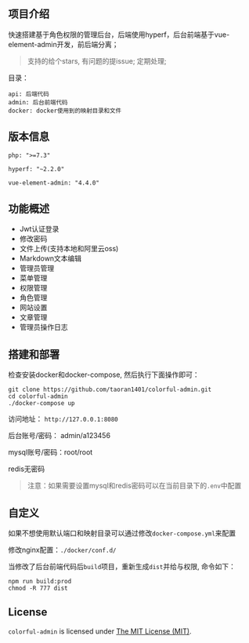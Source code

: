 ## 项目介绍

快速搭建基于角色权限的管理后台，后端使用hyperf，后台前端基于vue-element-admin开发，前后端分离；

> 支持的给个stars, 有问题的提issue; 定期处理;

目录：
```
api: 后端代码
admin: 后台前端代码
docker: docker使用到的映射目录和文件
```

## 版本信息
```
php: ">=7.3"

hyperf: "~2.2.0"

vue-element-admin: "4.4.0"
```

## 功能概述

- Jwt认证登录
- 修改密码
- 文件上传(支持本地和阿里云oss)
- Markdown文本编辑
- 管理员管理
- 菜单管理
- 权限管理
- 角色管理
- 网站设置
- 文章管理
- 管理员操作日志

## 搭建和部署

检查安装docker和docker-compose, 然后执行下面操作即可：
```
git clone https://github.com/taoran1401/colorful-admin.git
cd colorful-admin
./docker-compose up
```

访问地址： `http://127.0.0.1:8080`

后台账号/密码： admin/a123456

mysql账号/密码：root/root

redis无密码

> 注意：如果需要设置mysql和redis密码可以在当前目录下的`.env`中配置

## 自定义

如果不想使用默认端口和映射目录可以通过修改`docker-compose.yml`来配置

修改nginx配置：`./docker/conf.d/`

当修改了后台前端代码后`build`项目，重新生成`dist`并给与权限, 命令如下：
```
npm run build:prod
chmod -R 777 dist
```

License
------------
`colorful-admin` is licensed under [The MIT License (MIT)](LICENSE).